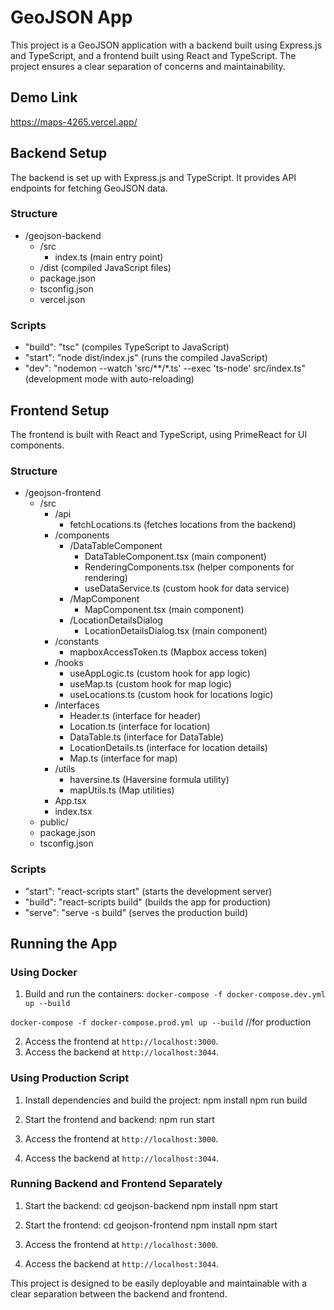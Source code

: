 # GeoJSON App

This project is a GeoJSON application with a backend built using Express.js and TypeScript, and a frontend built using React and TypeScript. The project ensures a clear separation of concerns and maintainability.

## Demo Link
https://maps-4265.vercel.app/

## Backend Setup
The backend is set up with Express.js and TypeScript. It provides API endpoints for fetching GeoJSON data.

### Structure
- /geojson-backend
  - /src
    - index.ts (main entry point)
  - /dist (compiled JavaScript files)
  - package.json
  - tsconfig.json
  - vercel.json

### Scripts
- "build": "tsc" (compiles TypeScript to JavaScript)
- "start": "node dist/index.js" (runs the compiled JavaScript)
- "dev": "nodemon --watch 'src/**/*.ts' --exec 'ts-node' src/index.ts" (development mode with auto-reloading)

## Frontend Setup

The frontend is built with React and TypeScript, using PrimeReact for UI components.

### Structure
- /geojson-frontend
  - /src
    - /api
      - fetchLocations.ts (fetches locations from the backend)
    - /components
      - /DataTableComponent
        - DataTableComponent.tsx (main component)
        - RenderingComponents.tsx (helper components for rendering)
        - useDataService.ts (custom hook for data service)
      - /MapComponent
        - MapComponent.tsx (main component)
      - /LocationDetailsDialog
        - LocationDetailsDialog.tsx (main component)
    - /constants
      - mapboxAccessToken.ts (Mapbox access token)
    - /hooks
      - useAppLogic.ts (custom hook for app logic)
      - useMap.ts (custom hook for map logic)
      - useLocations.ts (custom hook for locations logic)
    - /interfaces
      - Header.ts (interface for header)
      - Location.ts (interface for location)
      - DataTable.ts (interface for DataTable)
      - LocationDetails.ts (interface for location details)
      - Map.ts (interface for map)
    - /utils
      - haversine.ts (Haversine formula utility)
      - mapUtils.ts (Map utilities)
    - App.tsx
    - index.tsx
  - public/
  - package.json
  - tsconfig.json

### Scripts
- "start": "react-scripts start" (starts the development server)
- "build": "react-scripts build" (builds the app for production)
- "serve": "serve -s build" (serves the production build)

## Running the App

### Using Docker
1. Build and run the containers:
`docker-compose -f docker-compose.dev.yml up --build`

`docker-compose -f docker-compose.prod.yml up --build`  //for production

2. Access the frontend at `http://localhost:3000`.
3. Access the backend at `http://localhost:3044`.

### Using Production Script
1. Install dependencies and build the project:
npm install
npm run build

2. Start the frontend and backend:
npm run start

3. Access the frontend at `http://localhost:3000`.
4. Access the backend at `http://localhost:3044`.

### Running Backend and Frontend Separately
1. Start the backend:
cd geojson-backend
npm install
npm start

2. Start the frontend:
cd geojson-frontend
npm install
npm start
1. Access the frontend at `http://localhost:3000`.
2. Access the backend at `http://localhost:3044`.

This project is designed to be easily deployable and maintainable with a clear separation between the backend and frontend.